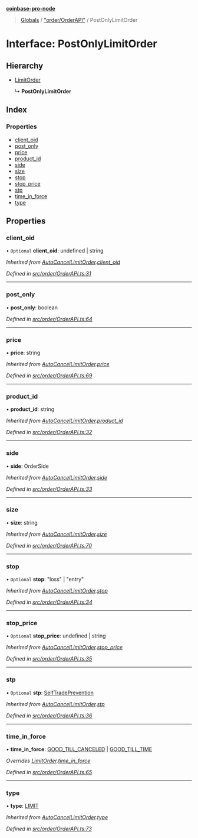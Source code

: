 **[coinbase-pro-node](../README.md)**

> [Globals](../globals.md) / ["order/OrderAPI"](../modules/_order_orderapi_.md) / PostOnlyLimitOrder

# Interface: PostOnlyLimitOrder

## Hierarchy

- [LimitOrder](_order_orderapi_.limitorder.md)

  ↳ **PostOnlyLimitOrder**

## Index

### Properties

- [client_oid](_order_orderapi_.postonlylimitorder.md#client_oid)
- [post_only](_order_orderapi_.postonlylimitorder.md#post_only)
- [price](_order_orderapi_.postonlylimitorder.md#price)
- [product_id](_order_orderapi_.postonlylimitorder.md#product_id)
- [side](_order_orderapi_.postonlylimitorder.md#side)
- [size](_order_orderapi_.postonlylimitorder.md#size)
- [stop](_order_orderapi_.postonlylimitorder.md#stop)
- [stop_price](_order_orderapi_.postonlylimitorder.md#stop_price)
- [stp](_order_orderapi_.postonlylimitorder.md#stp)
- [time_in_force](_order_orderapi_.postonlylimitorder.md#time_in_force)
- [type](_order_orderapi_.postonlylimitorder.md#type)

## Properties

### client_oid

• `Optional` **client_oid**: undefined \| string

_Inherited from [AutoCancelLimitOrder](_order_orderapi_.autocancellimitorder.md).[client_oid](_order_orderapi_.autocancellimitorder.md#client_oid)_

_Defined in [src/order/OrderAPI.ts:31](https://github.com/bennycode/coinbase-pro-node/blob/cb84fec/src/order/OrderAPI.ts#L31)_

---

### post_only

• **post_only**: boolean

_Defined in [src/order/OrderAPI.ts:64](https://github.com/bennycode/coinbase-pro-node/blob/cb84fec/src/order/OrderAPI.ts#L64)_

---

### price

• **price**: string

_Inherited from [AutoCancelLimitOrder](_order_orderapi_.autocancellimitorder.md).[price](_order_orderapi_.autocancellimitorder.md#price)_

_Defined in [src/order/OrderAPI.ts:69](https://github.com/bennycode/coinbase-pro-node/blob/cb84fec/src/order/OrderAPI.ts#L69)_

---

### product_id

• **product_id**: string

_Inherited from [AutoCancelLimitOrder](_order_orderapi_.autocancellimitorder.md).[product_id](_order_orderapi_.autocancellimitorder.md#product_id)_

_Defined in [src/order/OrderAPI.ts:32](https://github.com/bennycode/coinbase-pro-node/blob/cb84fec/src/order/OrderAPI.ts#L32)_

---

### side

• **side**: OrderSide

_Inherited from [AutoCancelLimitOrder](_order_orderapi_.autocancellimitorder.md).[side](_order_orderapi_.autocancellimitorder.md#side)_

_Defined in [src/order/OrderAPI.ts:33](https://github.com/bennycode/coinbase-pro-node/blob/cb84fec/src/order/OrderAPI.ts#L33)_

---

### size

• **size**: string

_Inherited from [AutoCancelLimitOrder](_order_orderapi_.autocancellimitorder.md).[size](_order_orderapi_.autocancellimitorder.md#size)_

_Defined in [src/order/OrderAPI.ts:70](https://github.com/bennycode/coinbase-pro-node/blob/cb84fec/src/order/OrderAPI.ts#L70)_

---

### stop

• `Optional` **stop**: \"loss\" \| \"entry\"

_Inherited from [AutoCancelLimitOrder](_order_orderapi_.autocancellimitorder.md).[stop](_order_orderapi_.autocancellimitorder.md#stop)_

_Defined in [src/order/OrderAPI.ts:34](https://github.com/bennycode/coinbase-pro-node/blob/cb84fec/src/order/OrderAPI.ts#L34)_

---

### stop_price

• `Optional` **stop_price**: undefined \| string

_Inherited from [AutoCancelLimitOrder](_order_orderapi_.autocancellimitorder.md).[stop_price](_order_orderapi_.autocancellimitorder.md#stop_price)_

_Defined in [src/order/OrderAPI.ts:35](https://github.com/bennycode/coinbase-pro-node/blob/cb84fec/src/order/OrderAPI.ts#L35)_

---

### stp

• `Optional` **stp**: [SelfTradePrevention](../enums/_order_orderapi_.selftradeprevention.md)

_Inherited from [AutoCancelLimitOrder](_order_orderapi_.autocancellimitorder.md).[stp](_order_orderapi_.autocancellimitorder.md#stp)_

_Defined in [src/order/OrderAPI.ts:36](https://github.com/bennycode/coinbase-pro-node/blob/cb84fec/src/order/OrderAPI.ts#L36)_

---

### time_in_force

• **time_in_force**: [GOOD_TILL_CANCELED](../enums/_order_orderapi_.timeinforce.md#good_till_canceled) \| [GOOD_TILL_TIME](../enums/_order_orderapi_.timeinforce.md#good_till_time)

_Overrides [LimitOrder](_order_orderapi_.limitorder.md).[time_in_force](_order_orderapi_.limitorder.md#time_in_force)_

_Defined in [src/order/OrderAPI.ts:65](https://github.com/bennycode/coinbase-pro-node/blob/cb84fec/src/order/OrderAPI.ts#L65)_

---

### type

• **type**: [LIMIT](../enums/_order_orderapi_.ordertype.md#limit)

_Inherited from [AutoCancelLimitOrder](_order_orderapi_.autocancellimitorder.md).[type](_order_orderapi_.autocancellimitorder.md#type)_

_Defined in [src/order/OrderAPI.ts:73](https://github.com/bennycode/coinbase-pro-node/blob/cb84fec/src/order/OrderAPI.ts#L73)_
